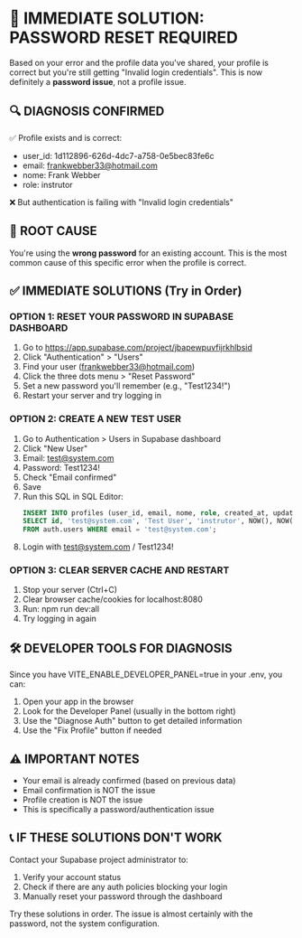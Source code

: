 # 🚨 IMMEDIATE SOLUTION: PASSWORD RESET REQUIRED

Based on your error and the profile data you've shared, your profile is correct but you're still getting "Invalid login credentials". This is now definitely a **password issue**, not a profile issue.

## 🔍 DIAGNOSIS CONFIRMED

✅ Profile exists and is correct:
- user_id: 1d112896-626d-4dc7-a758-0e5bec83fe6c
- email: frankwebber33@hotmail.com
- nome: Frank Webber
- role: instrutor

❌ But authentication is failing with "Invalid login credentials"

## 🎯 ROOT CAUSE

You're using the **wrong password** for an existing account. This is the most common cause of this specific error when the profile is correct.

## ✅ IMMEDIATE SOLUTIONS (Try in Order)

### OPTION 1: RESET YOUR PASSWORD IN SUPABASE DASHBOARD

1. Go to https://app.supabase.com/project/jbapewpuvfijrkhlbsid
2. Click "Authentication" > "Users"
3. Find your user (frankwebber33@hotmail.com)
4. Click the three dots menu > "Reset Password"
5. Set a new password you'll remember (e.g., "Test1234!")
6. Restart your server and try logging in

### OPTION 2: CREATE A NEW TEST USER

1. Go to Authentication > Users in Supabase dashboard
2. Click "New User"
3. Email: test@system.com
4. Password: Test1234!
5. Check "Email confirmed"
6. Save
7. Run this SQL in SQL Editor:
   ```sql
   INSERT INTO profiles (user_id, email, nome, role, created_at, updated_at)
   SELECT id, 'test@system.com', 'Test User', 'instrutor', NOW(), NOW()
   FROM auth.users WHERE email = 'test@system.com';
   ```
8. Login with test@system.com / Test1234!

### OPTION 3: CLEAR SERVER CACHE AND RESTART

1. Stop your server (Ctrl+C)
2. Clear browser cache/cookies for localhost:8080
3. Run: npm run dev:all
4. Try logging in again

## 🛠️ DEVELOPER TOOLS FOR DIAGNOSIS

Since you have VITE_ENABLE_DEVELOPER_PANEL=true in your .env, you can:

1. Open your app in the browser
2. Look for the Developer Panel (usually in the bottom right)
3. Use the "Diagnose Auth" button to get detailed information
4. Use the "Fix Profile" button if needed

## ⚠️ IMPORTANT NOTES

- Your email is already confirmed (based on previous data)
- Email confirmation is NOT the issue
- Profile creation is NOT the issue
- This is specifically a password/authentication issue

## 📞 IF THESE SOLUTIONS DON'T WORK

Contact your Supabase project administrator to:
1. Verify your account status
2. Check if there are any auth policies blocking your login
3. Manually reset your password through the dashboard

Try these solutions in order. The issue is almost certainly with the password, not the system configuration.